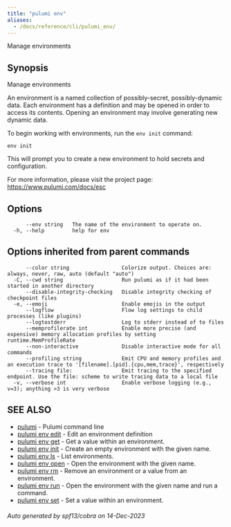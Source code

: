 ```yaml
---
title: "pulumi env"
aliases:
  - /docs/reference/cli/pulumi_env/
---
```




Manage environments

## Synopsis

Manage environments

An environment is a named collection of possibly-secret, possibly-dynamic data.
Each environment has a definition and may be opened in order to access its contents.
Opening an environment may involve generating new dynamic data.

To begin working with environments, run the `env init` command:

    env init

This will prompt you to create a new environment to hold secrets and configuration.

For more information, please visit the project page: https://www.pulumi.com/docs/esc

## Options

```
      --env string   The name of the environment to operate on.
  -h, --help         help for env
```

## Options inherited from parent commands

```
      --color string                 Colorize output. Choices are: always, never, raw, auto (default "auto")
  -C, --cwd string                   Run pulumi as if it had been started in another directory
      --disable-integrity-checking   Disable integrity checking of checkpoint files
  -e, --emoji                        Enable emojis in the output
      --logflow                      Flow log settings to child processes (like plugins)
      --logtostderr                  Log to stderr instead of to files
      --memprofilerate int           Enable more precise (and expensive) memory allocation profiles by setting runtime.MemProfileRate
      --non-interactive              Disable interactive mode for all commands
      --profiling string             Emit CPU and memory profiles and an execution trace to '[filename].[pid].{cpu,mem,trace}', respectively
      --tracing file:                Emit tracing to the specified endpoint. Use the file: scheme to write tracing data to a local file
  -v, --verbose int                  Enable verbose logging (e.g., v=3); anything >3 is very verbose
```

## SEE ALSO

* [pulumi](/docs/cli/commands/pulumi/)	 - Pulumi command line
* [pulumi env edit](/docs/cli/commands/pulumi_env_edit/)	 - Edit an environment definition
* [pulumi env get](/docs/cli/commands/pulumi_env_get/)	 - Get a value within an environment.
* [pulumi env init](/docs/cli/commands/pulumi_env_init/)	 - Create an empty environment with the given name.
* [pulumi env ls](/docs/cli/commands/pulumi_env_ls/)	 - List environments.
* [pulumi env open](/docs/cli/commands/pulumi_env_open/)	 - Open the environment with the given name.
* [pulumi env rm](/docs/cli/commands/pulumi_env_rm/)	 - Remove an environment or a value from an environment.
* [pulumi env run](/docs/cli/commands/pulumi_env_run/)	 - Open the environment with the given name and run a command.
* [pulumi env set](/docs/cli/commands/pulumi_env_set/)	 - Set a value within an environment.

###### Auto generated by spf13/cobra on 14-Dec-2023
